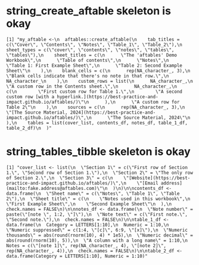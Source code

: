 # string_create_aftable skeleton is okay

    [1] "my_aftable <-\n  aftables::create_aftable(\n    tab_titles = c(\"Cover\", \"Contents\", \"Notes\", \"Table_1\", \"Table_2\"),\n    sheet_types = c(\"cover\", \"contents\", \"notes\", \"tables\", \"tables\"),\n    sheet_titles = c(\n      \"The 'aftables' Demo Workbook\",\n      \"Table of contents\",\n      \"Notes\",\n      \"Table 1: First Example Sheet\",\n      \"Table 2: Second Example Sheet\"\n    ),\n    blank_cells = c(\n      rep(NA_character_, 3),\n      \"Blank cells indicate that there's no note in that row.\",\n      NA_character_\n    ),\n    custom_rows = list(\n      NA_character_,\n      \"A custom row in the Contents sheet.\",\n      NA_character_,\n      c(\n        \"First custom row for Table 1.\",\n        \"A second custom row [with a hyperlink.](https://best-practice-and-impact.github.io/aftables/)\"\n      ),\n      \"A custom row for Table 2\"\n    ),\n    sources = c(\n      rep(NA_character_, 3),\n      \"[The Source Material, 2024](https://best-practice-and-impact.github.io/aftables/)\",\n      \"The Source Material, 2024\"\n    ),\n    tables = list(cover_list, contents_df, notes_df, table_1_df, table_2_df)\n  )"

# string_tables_tibble skeleton is okay

    [1] "cover_list <- list(\n  \"Section 1\" = c(\"First row of Section 1.\", \"Second row of Section 1.\"),\n  \"Section 2\" = \"The only row of Section 2.\",\n  \"Section 3\" = c(\n    \"[Website](https://best-practice-and-impact.github.io/aftables/)\",\n    \"[Email address](mailto:fake.address@aftables.com)\"\n  )\n)\n\ncontents_df <- data.frame(\n  \"Sheet name\" = c(\"Notes\", \"Table 1\", \"Table 2\"),\n  \"Sheet title\" = c(\n    \"Notes used in this workbook\",\n    \"First Example Sheet\",\n    \"Second Example Sheet\"\n  ),\n  check.names = FALSE\n)\n\nnotes_df <- data.frame(\n  \"Note number\" = paste(\"[note \", 1:2, \"]\"),\n  \"Note text\" = c(\"First note.\", \"Second note.\"),\n  check.names = FALSE\n)\n\ntable_1_df <- data.frame(\n  Category = LETTERS[1:10],\n  Numeric = 1:10,\n  \"Numeric suppressed\" = c(1:4, \"[c]\", 6:9, \"[x]\"),\n  \"Numeric thousands\" = abs(round(rnorm(10), 4) * 1e5),\n  \"Numeric decimal\" = abs(round(rnorm(10), 5)),\n  \"A column with a long name\" = 1:10,\n  Notes = c(\"[note 1]\", rep(NA_character_, 4), \"[note 2]\", rep(NA_character_, 4)),\n  check.names = FALSE\n)\n\ntable_2_df <- data.frame(Category = LETTERS[1:10], Numeric = 1:10)"

